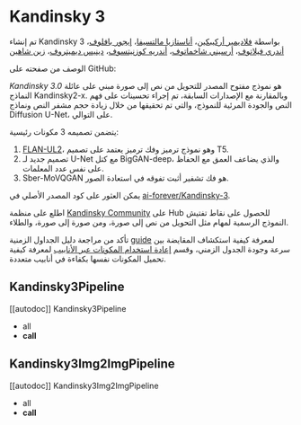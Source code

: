 # Kandinsky 3

تم إنشاء Kandinsky 3 بواسطة [فلاديمير أركيبكين](https://github.com/oriBetelgeuse)، [أناستازيا مالتسيفا](https://github.com/NastyaMittseva)، [إيجور بافلوف](https://github.com/boomb0om)، [أندري فيلاتوف](https://github.com/anvilarth)، [أرسيني شاخماتوف](https://github.com/cene555)، [أندريه كوزنيتسوف](https://github.com/kuznetsoffandrey)، [دينيس ديميتروف](https://github.com/denndimitrov)، [زين شاهين](https://github.com/zeinsh)

الوصف من صفحته على GitHub:

*Kandinsky 3.0* هو نموذج مفتوح المصدر للتحويل من نص إلى صورة مبني على عائلة النماذج Kandinsky2-x. وبالمقارنة مع الإصدارات السابقة، تم إجراء تحسينات على فهم النص والجودة المرئية للنموذج، والتي تم تحقيقها من خلال زيادة حجم مشفر النص ونماذج Diffusion U-Net، على التوالي.

يتضمن تصميمه 3 مكونات رئيسية:

1. [FLAN-UL2](https://huggingface.co/google/flan-ul2)، وهو نموذج ترميز وفك ترميز يعتمد على تصميم T5.
2. تصميم جديد لـ U-Net مع كتل BigGAN-deep، والذي يضاعف العمق مع الحفاظ على نفس عدد المعلمات.
3. Sber-MoVQGAN هو فك تشفير أثبت تفوقه في استعادة الصور.

يمكن العثور على كود المصدر الأصلي في [ai-forever/Kandinsky-3](https://github.com/ai-forever/Kandinsky-3).

<Tip>

اطلع على منظمة [Kandinsky Community](https://huggingface.co/kandinsky-community) على Hub للحصول على نقاط تفتيش النموذج الرسمية لمهام مثل التحويل من نص إلى صورة، ومن صورة إلى صورة، والطلاء.

</Tip>

<Tip>

تأكد من مراجعة دليل الجداول الزمنية [guide](../../using-diffusers/schedulers) لمعرفة كيفية استكشاف المقايضة بين سرعة وجودة الجدول الزمني، وقسم [إعادة استخدام المكونات عبر الأنابيب](../../using-diffusers/loading#reuse-components-across-pipelines) لمعرفة كيفية تحميل المكونات نفسها بكفاءة في أنابيب متعددة.

</Tip>

## Kandinsky3Pipeline

[[autodoc]] Kandinsky3Pipeline
- all
- __call__

## Kandinsky3Img2ImgPipeline

[[autodoc]] Kandinsky3Img2ImgPipeline
- all
- __call__